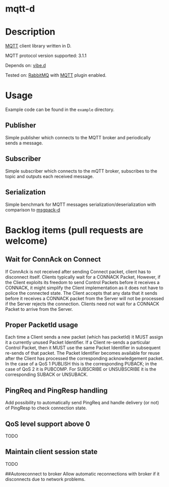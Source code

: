 mqtt-d
=============

# Description
[MQTT](http://docs.oasis-open.org/mqtt/mqtt/v3.1.1/os/mqtt-v3.1.1-os.html) client library written in D.

MQTT protocol version supported: 3.1.1

Depends on: [vibe.d](https://github.com/rejectedsoftware/vibe.d)

Tested on: [RabbitMQ](https://www.rabbitmq.com) with [MQTT](https://www.rabbitmq.com/mqtt.html) plugin enabled.

# Usage

Example code can be found in the `example` directory.

## Publisher
Simple publisher which connects to the MQTT broker and periodically sends a message.

## Subscriber
Simple subscriber which connects to the mQTT broker, subscribes to the topic and outputs each received message.

## Serialization
Simple benchmark for MQTT messages serialization/deserialization with comparison to [msgpack-d](https://github.com/msgpack/msgpack-d)

# Backlog items (pull requests are welcome)

## Wait for ConnAck on Connect
If ConnAck is not received after sending Connect packet, client has to disconnect itself.
Clients typically wait for a CONNACK Packet, However, if the Client exploits its freedom to send Control Packets before it receives a CONNACK, it might simplify the Client implementation as it does not have to police the connected state. The Client accepts that any data that it sends before it receives a CONNACK packet from the Server will not be processed if the Server rejects the connection.
Clients need not wait for a CONNACK Packet to arrive from the Server.

## Proper PacketId usage
Each time a Client sends a new packet (which has packetId) it MUST assign it a currently unused Packet Identifier. If a Client re-sends a particular Control Packet, then it MUST use the same Packet Identifier in subsequent re-sends of that packet. The Packet Identifier becomes available for reuse after the Client has processed the corresponding acknowledgement packet. In the case of a QoS 1 PUBLISH this is the corresponding PUBACK; in the case of QoS 2 it is PUBCOMP. For SUBSCRIBE or UNSUBSCRIBE it is the corresponding SUBACK or UNSUBACK.

## PingReq and PingResp handling
Add possibility to automatically send PingReq and handle delivery (or not) of PingResp to check connection state.

## QoS level support above 0
TODO

## Maintain client session state
TODO

##Autoreconnect to broker
Allow automatic reconnections with broker if it disconnects due to network problems.
